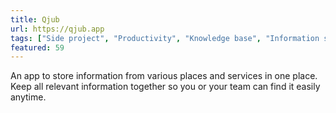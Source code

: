 ```yaml
---
title: Qjub
url: https://qjub.app
tags: ["Side project", "Productivity", "Knowledge base", "Information sharing"]
featured: 59
---
```


An app to store information from various places and services in one place. Keep all relevant information together so you or your team can find it easily anytime.
